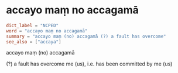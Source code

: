 # accayo maṃ no accagamā

``` toml
dict_label = "NCPED"
word = "accayo maṃ no accagamā"
summary = "accayo maṃ (no) accagamā (?) a fault has overcome"
see_also = ["accaya"]
```

accayo maṃ (no) accagamā

(?) a fault has overcome me (us), i.e. has been committed by me (us)

